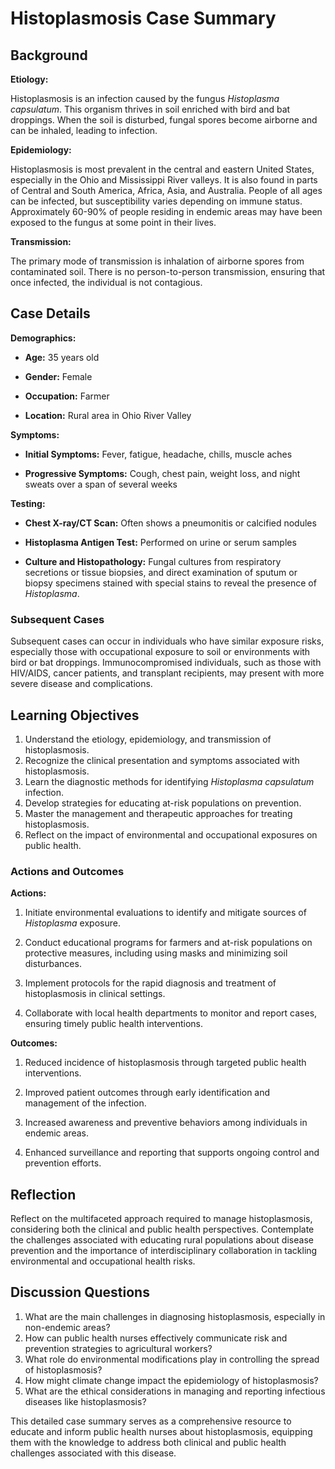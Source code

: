 # Histoplasmosis Case Summary

## Background

**Etiology:**

Histoplasmosis is an infection caused by the fungus *Histoplasma capsulatum*. This organism thrives in soil enriched with bird and bat droppings. When the soil is disturbed, fungal spores become airborne and can be inhaled, leading to infection.

**Epidemiology:**

Histoplasmosis is most prevalent in the central and eastern United States, especially in the Ohio and Mississippi River valleys. It is also found in parts of Central and South America, Africa, Asia, and Australia. People of all ages can be infected, but susceptibility varies depending on immune status. Approximately 60-90% of people residing in endemic areas may have been exposed to the fungus at some point in their lives.

**Transmission:**

The primary mode of transmission is inhalation of airborne spores from contaminated soil. There is no person-to-person transmission, ensuring that once infected, the individual is not contagious.

## Case Details

**Demographics:**

- **Age:** 35 years old

- **Gender:** Female

- **Occupation:** Farmer

- **Location:** Rural area in Ohio River Valley

**Symptoms:**

- **Initial Symptoms:** Fever, fatigue, headache, chills, muscle aches

- **Progressive Symptoms:** Cough, chest pain, weight loss, and night sweats over a span of several weeks

**Testing:**

- **Chest X-ray/CT Scan:** Often shows a pneumonitis or calcified nodules

- **Histoplasma Antigen Test:** Performed on urine or serum samples

- **Culture and Histopathology:** Fungal cultures from respiratory secretions or tissue biopsies, and direct examination of sputum or biopsy specimens stained with special stains to reveal the presence of *Histoplasma*.

### Subsequent Cases

Subsequent cases can occur in individuals who have similar exposure risks, especially those with occupational exposure to soil or environments with bird or bat droppings. Immunocompromised individuals, such as those with HIV/AIDS, cancer patients, and transplant recipients, may present with more severe disease and complications.

## Learning Objectives

1. Understand the etiology, epidemiology, and transmission of histoplasmosis.
2. Recognize the clinical presentation and symptoms associated with histoplasmosis.
3. Learn the diagnostic methods for identifying *Histoplasma capsulatum* infection.
4. Develop strategies for educating at-risk populations on prevention.
5. Master the management and therapeutic approaches for treating histoplasmosis.
6. Reflect on the impact of environmental and occupational exposures on public health.

### Actions and Outcomes

**Actions:**

1. Initiate environmental evaluations to identify and mitigate sources of *Histoplasma* exposure.

2. Conduct educational programs for farmers and at-risk populations on protective measures, including using masks and minimizing soil disturbances.

3. Implement protocols for the rapid diagnosis and treatment of histoplasmosis in clinical settings.

4. Collaborate with local health departments to monitor and report cases, ensuring timely public health interventions.

**Outcomes:**

1. Reduced incidence of histoplasmosis through targeted public health interventions.

2. Improved patient outcomes through early identification and management of the infection.

3. Increased awareness and preventive behaviors among individuals in endemic areas.

4. Enhanced surveillance and reporting that supports ongoing control and prevention efforts.

## Reflection

Reflect on the multifaceted approach required to manage histoplasmosis, considering both the clinical and public health perspectives. Contemplate the challenges associated with educating rural populations about disease prevention and the importance of interdisciplinary collaboration in tackling environmental and occupational health risks.

## Discussion Questions

1. What are the main challenges in diagnosing histoplasmosis, especially in non-endemic areas?
2. How can public health nurses effectively communicate risk and prevention strategies to agricultural workers?
3. What role do environmental modifications play in controlling the spread of histoplasmosis?
4. How might climate change impact the epidemiology of histoplasmosis?
5. What are the ethical considerations in managing and reporting infectious diseases like histoplasmosis?

This detailed case summary serves as a comprehensive resource to educate and inform public health nurses about histoplasmosis, equipping them with the knowledge to address both clinical and public health challenges associated with this disease.
